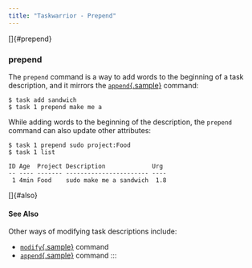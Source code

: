 ```yaml
---
title: "Taskwarrior - Prepend"
---
```


[]{#prepend}

### prepend

The `prepend` command is a way to add words to the beginning of a task
description, and it mirrors the [`append`{.sample}](/docs/commands/append.html)
command:

    $ task add sandwich
    $ task 1 prepend make me a 

While adding words to the beginning of the description, the `prepend` command
can also update other attributes:

    $ task 1 prepend sudo project:Food
    $ task 1 list

    ID Age  Project Description             Urg
    -- ---- ------- ----------------------- ----
     1 4min Food    sudo make me a sandwich  1.8

[]{#also}

#### See Also

Other ways of modifying task descriptions include:

-   [`modify`{.sample}](/docs/commands/modify.html) command
-   [`append`{.sample}](/docs/commands/append.html) command
:::
